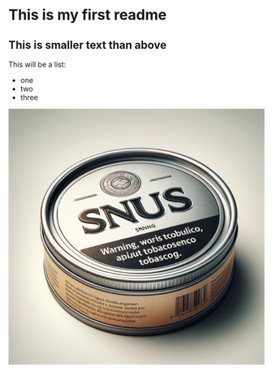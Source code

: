 # This is my first readme
## This is smaller text than above

This will be a list:
- one
- two
- three

![Snus should be here](d9273a8f-fac8-415f-95a4-8554344c839d.webp)
